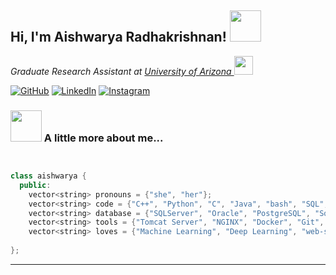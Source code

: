 <h2> Hi, I'm Aishwarya Radhakrishnan! <img src="https://media.giphy.com/media/mGcNjsfWAjY5AEZNw6/giphy.gif" width="50"></h2>
<!---<img align='right' src="https://media.giphy.com/media/RbDKaczqWovIugyJmW/giphy.gif" width="400" height="200">--->
<p><em>Graduate Research Assistant at <a href="https://www.arizona.edu/">University of Arizona </a><img src="https://media.giphy.com/media/fYSnHlufseco8Fh93Z/giphy.gif" width="30">
  
</em></p>

<p align="left">
	<a href="https://github.com/aishwarya34"><img src="https://img.icons8.com/bubbles/50/000000/github.png" alt="GitHub"/></a>
	<a href="https://www.linkedin.com/in/aishwarya-radhakrishnan-111031b2/"><img src="https://img.icons8.com/bubbles/50/000000/linkedin.png" alt="LinkedIn"/></a>
	<a href="https://www.instagram.com/aishwarya347/"><img src="https://img.icons8.com/bubbles/50/000000/instagram.png" alt="Instagram"/></a>
</p>

<!---</br>--->


### <img src="https://media.giphy.com/media/VgCDAzcKvsR6OM0uWg/giphy.gif" width="50"> A little more about me...  

```C++


class aishwarya {
  public:
    vector<string> pronouns = {"she", "her"};
    vector<string> code = {"C++", "Python", "C", "Java", "bash", "SQL", "Matlab", "TensorFlow", "Keras", "x86 Assembly", "LaTeX"};
    vector<string> database = {"SQLServer", "Oracle", "PostgreSQL", "Sqlite3", "MongoDB"};
    vector<string> tools = {"Tomcat Server", "NGINX", "Docker", "Git", "Spring MVC"};
    vector<string> loves = {"Machine Learning", "Deep Learning", "web-services", "File System", "Databases"};
  
};

```
---
 
